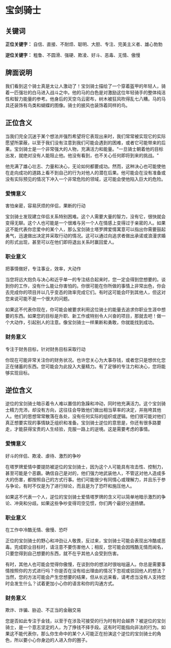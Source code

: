 # 宝剑骑士

## 关键词

**正位关键字：** 自信、直接、不耐烦、聪明、大胆、专注、完美主义者、雄心勃勃

**逆位关键字：** 粗鲁、不圆滑、强硬、欺凌、好斗、恶毒、无情、傲慢

## 牌面说明

我们看到这个骑士真是太让人激动了！宝剑骑士描绘了一个穿着盔甲的年轻人，骑着一匹强壮的白马进入战斗之中。他的马的白色是对激励这位年轻骑手的整体纯洁性和智力能量的参考。他身后的天空乌云密布，树木被狂风吹得乱七八糟。马的马具还装饰有鸟类和蝴蝶的图像。骑士的披风也装饰着同样的鸟。

## 正位含义

当我们完全沉迷于某个想法并强烈希望将它表现出来时，我们常常被实现它的实际愿望所蒙蔽，以至于我们没有注意到我们可能会遇到的困难，或者它可能带来的后果。宝剑骑士是一个非常强大的人物，充满活力和能量。"一旦骑士朝着他的目标出发，就绝对没有人能阻止他。他没有看到，也不关心任何即将到来的挑战。"

他充满了雄心壮志、力量和决心，无论如何都要成功。然而，这种决心也可能使他在走向成功的道路上看不到自己的行为对他人的潜在后果。他可能会在没有准备或没有实际预见的情况下冲入一个非常危险的领域，这可能会使他陷入巨大的危险。

### 爱情意义

害怕亲密，容易厌烦的伴侣，果断的行动

宝剑骑士发现建立伴侣关系特别困难。这个人需要大量的智力，没有它，很快就会变得无聊。这个人也可能是一个很难与另一个人在情感上变得过于亲密的人。如果这不能代表你恋爱中的某个人，那么宝剑骑士塔罗牌爱情寓意可以指出你需要鼓起勇气，迅速做出决定并采取行动的情况。这可以通过向追求者做出承诺或浪漫求婚的形式出现，甚至可以在他们即将退出关系时赢回爱人。

### 职业意义

把事情做好，专注事业，效率，大动作

当您将远大抱负与决心和近乎单一的专注结合起来时，您一定会得到您想要的。谈到你的工作，没有什么能让你害怕的。你很可能在你所做的事情上非常出色，你会去完成你的项目并以几乎变态的效率完成它们。有时这可能会吓到其他人，但这对您来说可能不是一个很大的问题。

如果这不代表你现在，你可能会被要求利用这位骑士的能量去追求你职业生涯中想要的东西。如果您的目标是升职、新工作或特别令人兴奋的项目，那就去吧！做一个大动作，引起别人的注意。像宝剑骑士一样果断和勇敢，你就能找到成功。

### 财务意义

专注于财务目标，针对财务目标采取行动

你现在可能非常关注你的财务状况。也许您关心为大事存钱，或者您只是想优化您正在储蓄的东西。您可能会为此投入大量精力。有了足够的专注力和决心，您将能够实现目标。

## 逆位含义

逆位的宝剑骑士暗示着令人难以置信的急躁和冲动，同时他充满活力。这个宝剑骑士精力充沛，却没有方向，这往往会导致他们做出相当草率的决定，并拖垮其他人。他们的思想常常散落在各处，没有任何实际的组织或逻辑。他们很可能对他们真正想要实现的事情缺乏组织和准备。宝剑骑士逆位的意思是，你还有很多路要走，才能获得宝贵的人生经验，克服一路上的逆境。这是需要考虑的事情。

### 爱情意义

好斗的伴侣、欺凌、虐待、激烈的争吵

在塔罗牌爱情中要提防被逆位的宝剑骑士，因为这个人可能具有攻击性、控制力，甚至可能是个恶霸。确信自己是对的，他们强力地武装他人，不管这对他人造成多大的伤害，都按照自己的方式行事。他们可能很少有同情心或理解力，并且乐于参与争论，有时不仅是为了进行辩论，而且是为了恐吓和施压他人。

如果这不代表一个人，逆位的宝剑骑士爱情塔罗牌的含义可以简单地暗示激烈的争论、冲突和分歧。如果这些争吵变得司空见惯，你们两个最好分道扬镳。

### 职业意义

在工作中冷酷无情、傲慢、恐吓

正位的宝剑骑士的野心和冲劲让人敬畏，反过来，宝剑骑士可能会表现出冷酷或恶毒。完成职业目标时，请注意不要伤害他人；相反，您可能会因残酷无情而闻名，只要您得到自己想要的东西，就不在乎其他人会受到伤害。

有时，其他人也可能会觉得你傲慢，在谈到你的想法时很咄咄逼人。你总是需要事情按照你的方式进行吗？你是否在没有给出理由的情况下忽视或驳回他人的想法？当然，您的方法可能会产生您想要的结果，但从长远来看，请考虑当没有人支持您时会发生什么？试着更加小心你的语言和你的沟通方式。

### 财务意义

欺诈、诈骗、胁迫、不正当的金融交易

您是否如此专注于金钱，以至于在涉及可接受的行为时有时会越界？被逆位的宝剑骑士，是一个意志坚定的人，为了挣钱不择手段。这有时可能指向非法的行为。如果这不能代表你，那么你生命中的某个人可能正在扮演这个逆位的宝剑骑士的角色，所以要小心你身边的人进入你的圈子。